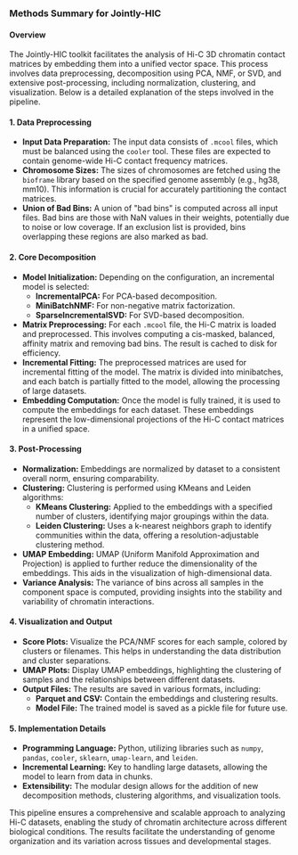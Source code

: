 ### Methods Summary for Jointly-HIC

#### Overview
The Jointly-HIC toolkit facilitates the analysis of Hi-C 3D chromatin contact matrices by embedding them into a unified vector space.
This process involves data preprocessing, decomposition using PCA, NMF, or SVD, and extensive post-processing, including normalization, clustering, and visualization.
Below is a detailed explanation of the steps involved in the pipeline.

#### 1. **Data Preprocessing**
- **Input Data Preparation:** The input data consists of `.mcool` files, which must be balanced using the `cooler` tool. These files are expected to contain genome-wide Hi-C contact frequency matrices.
- **Chromosome Sizes:** The sizes of chromosomes are fetched using the `bioframe` library based on the specified genome assembly (e.g., hg38, mm10). This information is crucial for accurately partitioning the contact matrices.
- **Union of Bad Bins:** A union of "bad bins" is computed across all input files. Bad bins are those with NaN values in their weights, potentially due to noise or low coverage. If an exclusion list is provided, bins overlapping these regions are also marked as bad.

#### 2. **Core Decomposition**
- **Model Initialization:** Depending on the configuration, an incremental model is selected:
  - **IncrementalPCA:** For PCA-based decomposition.
  - **MiniBatchNMF:** For non-negative matrix factorization.
  - **SparseIncrementalSVD:** For SVD-based decomposition.
- **Matrix Preprocessing:** For each `.mcool` file, the Hi-C matrix is loaded and preprocessed. This involves computing a cis-masked, balanced, affinity matrix and removing bad bins. The result is cached to disk for efficiency.
- **Incremental Fitting:** The preprocessed matrices are used for incremental fitting of the model. The matrix is divided into minibatches, and each batch is partially fitted to the model, allowing the processing of large datasets.
- **Embedding Computation:** Once the model is fully trained, it is used to compute the embeddings for each dataset. These embeddings represent the low-dimensional projections of the Hi-C contact matrices in a unified space.

#### 3. **Post-Processing**
- **Normalization:** Embeddings are normalized by dataset to a consistent overall norm, ensuring comparability.
- **Clustering:** Clustering is performed using KMeans and Leiden algorithms:
  - **KMeans Clustering:** Applied to the embeddings with a specified number of clusters, identifying major groupings within the data.
  - **Leiden Clustering:** Uses a k-nearest neighbors graph to identify communities within the data, offering a resolution-adjustable clustering method.
- **UMAP Embedding:** UMAP (Uniform Manifold Approximation and Projection) is applied to further reduce the dimensionality of the embeddings. This aids in the visualization of high-dimensional data.
- **Variance Analysis:** The variance of bins across all samples in the component space is computed, providing insights into the stability and variability of chromatin interactions.

#### 4. **Visualization and Output**
- **Score Plots:** Visualize the PCA/NMF scores for each sample, colored by clusters or filenames. This helps in understanding the data distribution and cluster separations.
- **UMAP Plots:** Display UMAP embeddings, highlighting the clustering of samples and the relationships between different datasets.
- **Output Files:** The results are saved in various formats, including:
  - **Parquet and CSV:** Contain the embeddings and clustering results.
  - **Model File:** The trained model is saved as a pickle file for future use.

#### 5. **Implementation Details**
- **Programming Language:** Python, utilizing libraries such as `numpy`, `pandas`, `cooler`, `sklearn`, `umap-learn`, and `leiden`.
- **Incremental Learning:** Key to handling large datasets, allowing the model to learn from data in chunks.
- **Extensibility:** The modular design allows for the addition of new decomposition methods, clustering algorithms, and visualization tools.

This pipeline ensures a comprehensive and scalable approach to analyzing Hi-C datasets, enabling the study of chromatin architecture across different biological conditions.
The results facilitate the understanding of genome organization and its variation across tissues and developmental stages.
